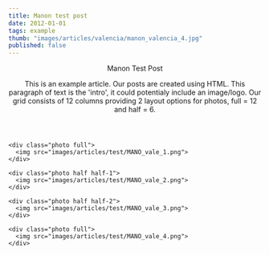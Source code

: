 ```yaml
---
title: Manon test post
date: 2012-01-01
tags: example
thumb: "images/articles/valencia/manon_valencia_4.jpg"
published: false
---
```


<article class="post">
  <header>
    <section class="title">
      <p>Manon Test Post</p>
    </section>
    <section class="intro">
      <p>This is an example article. Our posts are created using HTML. This paragraph of text is the 'intro', it could potentialy include an image/logo. Our grid consists of 12 columns providing 2 layout options for photos, full = 12 and half = 6.</p>
    </section>
  </header>

  <section class="content">

    <div class="photo full">
      <img src="images/articles/test/MANO_vale_1.png">
    </div>

    <div class="photo half half-1">
      <img src="images/articles/test/MANO_vale_2.png">
    </div>

    <div class="photo half half-2">
      <img src="images/articles/test/MANO_vale_3.png">
    </div>

    <div class="photo full">
      <img src="images/articles/test/MANO_vale_4.png">
    </div>

  </section>

</article>

